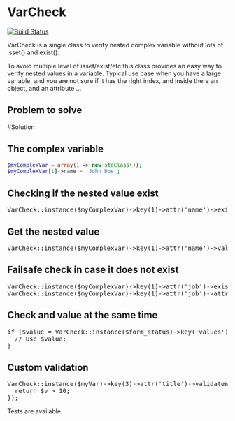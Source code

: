 VarCheck
=========


[![Build Status](https://travis-ci.org/itarato/var-check.png?branch=master)](https://travis-ci.org/itarato/var-check)


VarCheck is a single class to verify nested complex variable without lots of isset() and exist().

To avoid multiple level of isset/exist/etc this class provides an easy way to verify nested values in a variable.
Typical use case when you have a large variable, and you are not sure if it has the right index, and inside
there an object, and an attribute ...


Problem to solve
----------------


#Solution


The complex variable
--------------------

```php
$myComplexVar = array(1 => new stdClass());
$myComplexVar[1]->name = 'John Doe';
```


Checking if the nested value exist
----------------------------------
<pre>
VarCheck::instance($myComplexVar)->key(1)->attr('name')->exist(); // TRUE;
</pre>

Get the nested value
--------------------
<pre>
VarCheck::instance($myComplexVar)->key(1)->attr('name')->value(); // John Doe;
</pre>

Failsafe check in case it does not exist
----------------------------------------
<pre>
VarCheck::instance($myComplexVar)->key(1)->attr('job')->exist(); // FALSE;
VarCheck::instance($myComplexVar)->key(1)->attr('job')->attr('title')->exist(); // FALSE;
</pre>

Check and value at the same time
--------------------------------
<pre>
if ($value = VarCheck::instance($form_status)->key('values')->key('#node')->attr('field_image')->key(LANGUAGE_NONE)->key(0)->key('item')->key('fid')->value()) {
  // Use $value;
}
</pre>

Custom validation
-----------------
<pre>
VarCheck::instance($myVar)->key(3)->attr('title')->validateWith(function($v) {
  return $v > 10;
});
</pre>

Tests are available.